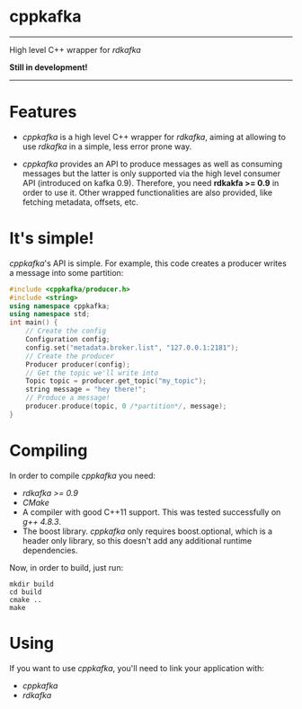 # cppkafka
---
High level C++ wrapper for _rdkafka_

**Still in development!**

---

# Features

* _cppkafka_ is a high level C++ wrapper for _rdkafka_, aiming at allowing to use _rdkafka_ in a simple, less error prone way. 

* _cppkafka_ provides an API to produce messages as well as consuming messages but the latter is only supported via the high level consumer API (introduced on kafka 0.9). Therefore, you need **rdkakfa >= 0.9** in order to use it. Other wrapped functionalities are also provided, like fetching metadata, offsets, etc.

# It's simple!

_cppkafka_'s API is simple. For example, this code creates a producer writes a message into some partition:

```c++
#include <cppkafka/producer.h>
#include <string>
using namespace cppkafka;
using namespace std;
int main() {
    // Create the config
    Configuration config;
    config.set("metadata.broker.list", "127.0.0.1:2181");
    // Create the producer
    Producer producer(config);
    // Get the topic we'll write into
    Topic topic = producer.get_topic("my_topic");
    string message = "hey there!";
    // Produce a message!
    producer.produce(topic, 0 /*partition*/, message);
}
```

# Compiling

In order to compile _cppkafka_ you need:

* _rdkafka >= 0.9_
* _CMake_
* A compiler with good C++11 support. This was tested successfully on _g++ 4.8.3_. 
* The boost library. _cppkafka_ only requires boost.optional, which is a header only library,
so this doesn't add any additional runtime dependencies.

Now, in order to build, just run:

```Shell
mkdir build
cd build
cmake ..
make
```

# Using

If you want to use _cppkafka_, you'll need to link your application with:

* _cppkafka_
* _rdkafka_
